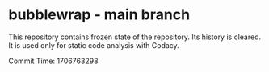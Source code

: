 # bubblewrap - main branch

This repository contains frozen state of the repository.
Its history is cleared. It is used only for static code
analysis with Codacy.

Commit Time: 1706763298